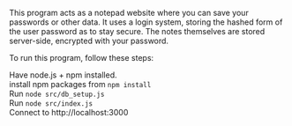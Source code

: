 This program acts as a notepad website where
you can save your passwords or other data. It 
uses a login system, storing the hashed form
of the user password as to stay secure. The
notes themselves are stored server-side,
encrypted with your password.

To run this program, follow these steps:

Have node.js + npm installed. \
install npm packages from ```npm install``` \
Run ```node src/db_setup.js```\
Run ```node src/index.js``` \
Connect to http://localhost:3000

